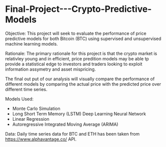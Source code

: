# Final-Project---Crypto-Predictive-Models

Objective: This project will seek to evaluate the performance of price predictive models for both Bitcoin (BTC) using supervised and unsupervised machine learning models. 

Rationale: The primary rationale for this project is that the crypto market is relativley young and in efficient, price predition models may be able tp provide a statistical edge to investors and traders looking to exploit information assymetry and asset mispricing.

The final out put of our analysis will visually compare the performance of different models by comparing the actual price with the predicted price over different time series. 

Models Used:

- Monte Carlo Simulation
- Long Short Term Memory (LSTM) Deep Learning Neural Network
- Linear Regression
- Autoregressive Integrated Moving Average (ARIMA)

Data: Daily time series data for BTC and ETH has been taken from https://www.alphavantage.co/ API.

